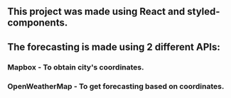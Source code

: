

## This project was made using React and styled-components.

## The forecasting is made using 2 different APIs:

### Mapbox - To obtain city's coordinates.

### OpenWeatherMap - To get forecasting based on coordinates.
